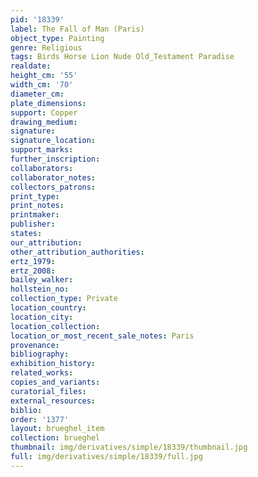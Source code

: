```yaml
---
pid: '18339'
label: The Fall of Man (Paris)
object_type: Painting
genre: Religious
tags: Birds Horse Lion Nude Old_Testament Paradise
realdate: 
height_cm: '55'
width_cm: '70'
diameter_cm: 
plate_dimensions: 
support: Copper
drawing_medium: 
signature: 
signature_location: 
support_marks: 
further_inscription: 
collaborators: 
collaborator_notes: 
collectors_patrons: 
print_type: 
print_notes: 
printmaker: 
publisher: 
states: 
our_attribution: 
other_attribution_authorities: 
ertz_1979: 
ertz_2008: 
bailey_walker: 
hollstein_no: 
collection_type: Private
location_country: 
location_city: 
location_collection: 
location_or_most_recent_sale_notes: Paris
provenance: 
bibliography: 
exhibition_history: 
related_works: 
copies_and_variants: 
curatorial_files: 
external_resources: 
biblio: 
order: '1377'
layout: brueghel_item
collection: brueghel
thumbnail: img/derivatives/simple/18339/thumbnail.jpg
full: img/derivatives/simple/18339/full.jpg
---
```

